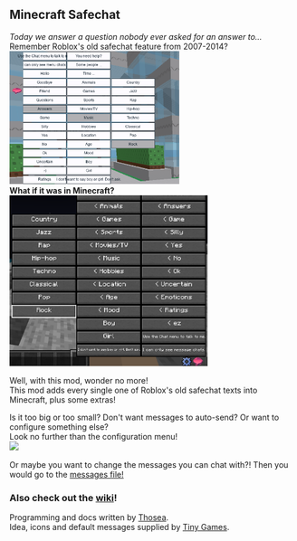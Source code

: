 ## Minecraft Safechat
*Today we answer a question nobody ever asked for an answer to...*   
Remember Roblox's old safechat feature from 2007-2014?  
<img src="https://raw.githubusercontent.com/ItsThosea/RobloxSafechat/1.20.2/readme_assets/1.png" width=300>  
**What if it was in Minecraft?**  
<img src="https://raw.githubusercontent.com/ItsThosea/RobloxSafechat/1.20.2/readme_assets/2.png" width=350>

Well, with this mod, wonder no more!  
This mod adds every single one of Roblox's old safechat texts into Minecraft, plus some extras!<br>

Is it too big or too small? Don't want messages to auto-send? Or want to configure something else?  
Look no further than the configuration menu!  
<img src="https://github.com/ItsThosea/RobloxSafechat/assets/104597976/97888b93-d70a-4874-b2db-1a5d2913f776" width=170>

Or maybe you want to change the messages you can chat with?! Then you would go to the [messages file!](https://github.com/ItsThosea/RobloxSafechat/wiki/Message-file)<br>
### Also check out the [wiki](https://github.com/ItsThosea/RobloxSafechat/wiki)!


Programming and docs written by [Thosea](https://github.com/ItsThosea/).  
Idea, icons and default messages supplied by [Tiny Games](https://github.com/TinyGamesCoding/).
